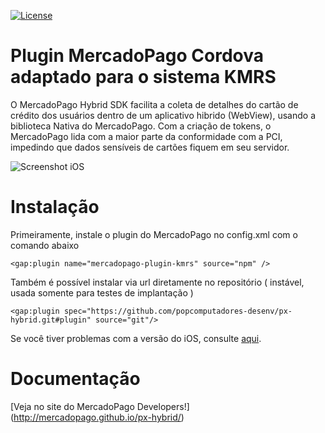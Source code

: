 [![License](https://img.shields.io/badge/license-MIT-lightgrey.svg?style=flat)](https://github.com/mercadopago/px-android)
# Plugin MercadoPago Cordova adaptado para o sistema KMRS
O MercadoPago Hybrid SDK facilita a coleta de detalhes do cartão de crédito dos usuários dentro de um aplicativo hibrido (WebView), usando a biblioteca Nativa do MercadoPago. Com a criação de tokens, o MercadoPago lida com a maior parte da conformidade com a PCI, impedindo que dados sensíveis de cartões fiquem em seu servidor.

![Screenshot iOS](https://cloud.githubusercontent.com/assets/9399970/20975888/96dd46e4-bc7f-11e6-9aab-436cf8ff97f5.png)

# Instalação
Primeiramente, instale o plugin do MercadoPago no config.xml com o comando abaixo

    <gap:plugin name="mercadopago-plugin-kmrs" source="npm" />

Também é possível instalar via url diretamente no repositório ( instável, usada somente para testes de implantação )

    <gap:plugin spec="https://github.com/popcomputadores-desenv/px-hybrid.git#plugin" source="git"/>

Se você tiver problemas com a versão do iOS, consulte [aqui](https://github.com/mercadopago/px-hybrid/wiki/Using-the-plugin-with-iOS-Guide).

# Documentação
  [Veja no site do MercadoPago Developers!] (http://mercadopago.github.io/px-hybrid/)
